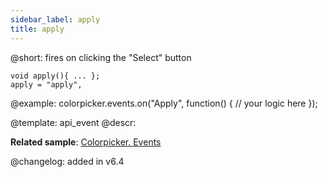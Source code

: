 ```yaml
---
sidebar_label: apply
title: apply
---          
```


@short: fires on clicking the "Select" button

```todoapi
void apply(){ ... };
apply = "apply",
```

@example:
colorpicker.events.on("Apply", function() {
    // your logic here
});


@template: api_event
@descr:

**Related sample**: [Colorpicker. Events](https://snippet.dhtmlx.com/fllgaabo)

@changelog: added in v6.4

